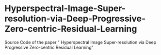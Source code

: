 # Hyperspectral-Image-Super-resolution-via-Deep-Progressive-Zero-centric-Residual-Learning
Source Code of the paper " Hyperspectral Image Super-resolution via Deep Progressive Zero-centric Residual Learning"
